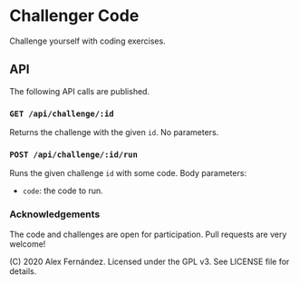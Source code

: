 # Challenger Code

Challenge yourself with coding exercises.

## API

The following API calls are published.

### `GET /api/challenge/:id`

Returns the challenge with the given `id`.
No parameters.

### `POST /api/challenge/:id/run`

Runs the given challenge `id` with some code.
Body parameters:

* `code`: the code to run.

### Acknowledgements

The code and challenges are open for participation.
Pull requests are very welcome!

(C) 2020 Alex Fernández.
Licensed under the GPL v3.
See LICENSE file for details.

